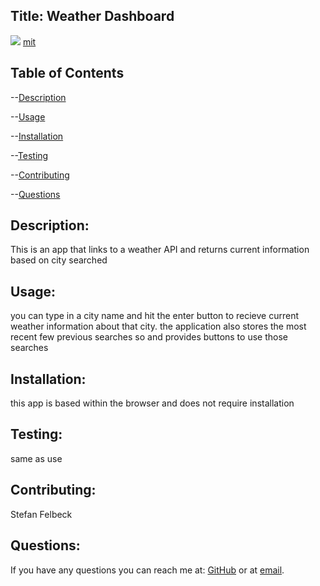 ## Title: Weather Dashboard
![](https://img.shields.io/badge/license-mit-green)
[mit](https://choosealicense.com/licenses/mit)
        
## Table of Contents

--[Description](#description)

--[Usage](#usage)

--[Installation](#installation)

--[Testing](#testing)

--[Contributing](#contributing)

--[Questions](#questions)


## Description: 
This is an app that links to a weather API and returns current information based on city searched 

## Usage:
you can type in a city name and hit the enter button to recieve current weather information about that city. the application also stores the most recent few previous searches so and provides buttons to use those searches

## Installation: 
this app is based within the browser and does not require installation 

## Testing:
same as use

## Contributing: 
Stefan Felbeck 

## Questions: 
If you have any questions you can reach me at:
[GitHub](https://www.github.com/SFelbeck) or at [email](mailto:stefanfelbeck@gmail.com).